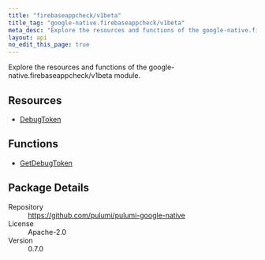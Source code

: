 ```yaml
---
title: "firebaseappcheck/v1beta"
title_tag: "google-native.firebaseappcheck/v1beta"
meta_desc: "Explore the resources and functions of the google-native.firebaseappcheck/v1beta module."
layout: api
no_edit_this_page: true
---
```


<!-- WARNING: this file was generated by Pulumi Docs Generator. -->
<!-- Do not edit by hand unless you're certain you know what you are doing! -->

Explore the resources and functions of the google-native.firebaseappcheck/v1beta module.

<h2 id="resources">Resources</h2>
<ul class="api">
    <li><a href="debugtoken" title="DebugToken"><span class="symbol resource"></span>DebugToken</a></li>
</ul>

<h2 id="functions">Functions</h2>
<ul class="api">
    <li><a href="getdebugtoken" title="GetDebugToken"><span class="symbol function"></span>GetDebugToken</a></li>
</ul>

<h2 id="package-details">Package Details</h2>
<dl class="package-details">
	<dt>Repository</dt>
	<dd><a href="https://github.com/pulumi/pulumi-google-native">https://github.com/pulumi/pulumi-google-native</a></dd>
	<dt>License</dt>
	<dd>Apache-2.0</dd>
	<dt>Version</dt>
	<dd>0.7.0</dd>
</dl>

